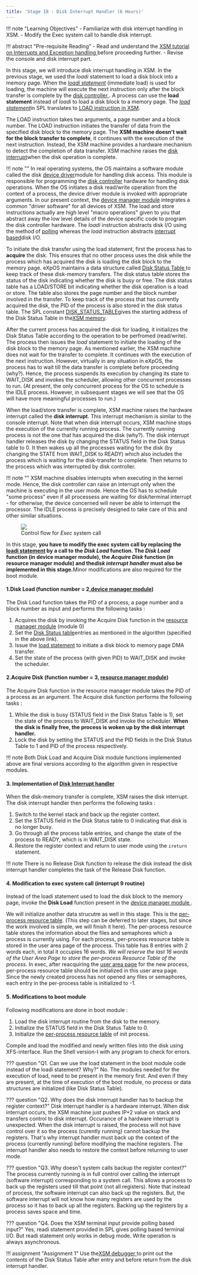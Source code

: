 ```yaml
---
title: 'Stage 18 : Disk Interrupt Handler (6 Hours)'
---
```


!!! note "Learning Objectives"
    - Familiarize with disk interrupt handling in XSM.
    - Modify the Exec system call to handle disk interrupt.

!!! abstract "Pre-requisite Reading"
    - Read and understand the <a href="Tutorials/xsm_interrupts_tutorial.html#disk_and_console_interrupts" target="_blank">XSM tutorial on Interrupts and Exception handling </a> before proceeding further.
    - Revise the console and disk interrupt part.

In this stage, we will introduce disk interrupt handling in XSM. In the previous stage, we used
the *loadi* statement to load a disk block into a memory page. When the <a href="support_tools-files/spl.html" target="_blank">
<i>loadi statement</i></a> (immediate load) is used for loading, the machine will execute the next instruction only after the block transfer is complete by the <a href="arch_spec-files/interrupts_exception_handling.html#disk_interrupt" target="_blank">
disk controller </a> . A process can use the <b>load statement</b> instead of <i>loadi</i> to load a disk block to a memory page. The
<a href="support_tools-files/spl.html" target="_blank"><i>load statement</i></a>in SPL translates to <a href="arch_spec-files/instruction_set.html" target="_blank">LOAD instruction in XSM</a>.


The LOAD instruction takes two arguments, a page number and a block number. The LOAD
instruction initiates the transfer of data from the specified disk block to the memory page.
The <b>XSM machine doesn't wait for the block transfer to complete</b>, it continues with the
execution of the next instruction. Instead, the XSM machine provides a hardware mechanism to
detect the completion of data transfer. XSM machine raises the <a href="Tutorials/xsm_interrupts_tutorial.html#disk_and_console_interrupts" target="_blank">disk interrupt</a>when the disk operation is complete.

!!! note ""
    In real operating systems, the OS maintains a software module called the disk <a href="https://en.wikipedia.org/wiki/Device_driver" target="_blank">device driver</a>module for handling disk access. This module is responsible for programming the <a href="https://en.wikipedia.org/wiki/Disk_controller" target="_blank">disk controller</a> hardware for handling disk operations. When the OS
    initiates a disk read/write operation from the context of a process, the device driver module is invoked with appropriate arguments. In our present context, the <a href="os_modules/Module_4.html" target="_blank">device manager module</a> integrates a common "driver software" for all devices of XSM. The load and store instructions actually are high level "macro operations" given to you that abstract away the low level details of the device specific code to program the disk controller hardware. The <i>loadi</i> instruction abstracts disk I/O using the method of <a href="https://en.wikipedia.org/wiki/Polling_(computer_science)" target="_blank">polling</a> whereas the <i>load</i> instruction abstracts <a href="https://en.wikipedia.org/wiki/Asynchronous_I/O" target="_blank">interrupt based</a>disk I/O.

To initiate the disk transfer using the load statement, first the process has to <b>acquire</b>
the disk. This ensures that no other process uses the disk while the process which has acquired the disk is loading the disk block to the memory page. eXpOS maintains a data structure called <a href="os_design-files/mem_ds.html#ds_table" target="_blank"> Disk Status Table
</a> to keep track of these disk-memory transfers. The disk status table stores the status of the disk
indicating whether the disk is busy or free. The disk status table has a LOAD/STORE bit
indicating whether the disk operation is a load or store. The table also stores the page number
and the block number involved in the transfer. To keep track of the process that has currently
acquired the disk, the PID of the process is also stored in the disk status table. The SPL
constant <a href="support_tools-files/constants.html" target="_blank">DISK_STATUS_TABLE</a>gives the starting address of the Disk Status Table in the<a href="os_implementation.html" target="_blank">XSM memory</a>.

After the current process has acquired the disk for loading, it initializes the Disk Status
Table according to the operation to be perfromed (read/write). The process then issues the
<i>load</i> statement to initiate the loading of the disk block to the memory page. As mentioned earlier,
the XSM machine does not wait for the transfer to complete. It continues with the execution of
the next instruction. However, virtually in any situation in eXpOS, the process has to wait
till the data transfer is complete before proceeding (why?). Hence, the process suspends its
execution by changing its state to WAIT_DISK and invokes the scheduler, allowing other
concurrent processes to run. (At present, the only concurrent process for the OS to schedule is
the IDLE process. However, in subsequent stages we will see that the OS will have more
meaningful processes to run.)

When the load/store transfer is complete, XSM machine raises the hardware interrupt called the **disk interrupt**.
This interrupt mechanism is similar to the console interrupt. Note that
when disk interrupt occurs, XSM machine stops the execution of the currently running process.
The currently running process is not the one that has acquired the disk (why?). The disk
interrupt handler releases the disk by changing the STATUS field in the Disk Status table to 0.
It then wakes up all the processes waiting for the disk (by changing the STATE from WAIT_DISK
to READY) which also includes the process which is waiting for the disk-transfer to complete.
Then returns to the process which was interrupted by disk controller.

!!! note ""
    XSM machine disables interrupts when executing in the kernel mode. Hence, the disk
    controller can raise an interrupt only when the machine is executing in the user mode.
    Hence the OS has to schedule "some process" even if all processess are waiting for
    disk/terminal interrupt - for otherwise, the device concerned will never be able to
    interrupt the processor. The IDLE process is precisely designed to take care of this and
    other similar situations.

<figure>
    <img src="https://exposnitc.github.io/img/roadmap/exec2.png" />
    <figcaption>Control flow for <i>Exec</i> system call</figcaption>
</figure>


In this stage, <b> you have to modify the exec system call by replacing the <a href="support_tools-files/spl.html" target="_blank">
loadi statement</a> by a call to the <i> Disk Load </i> function. The <i> Disk Load </i> function (in device manager module), the
<i>Acquire Disk</i> function (in resource manager module) and the<i>disk interrupt handler</i> must also be implemented in
this stage.</b>Minor modifications are also required for the boot module.

#### 1.Disk Load (function number = 2,<a href="os_modules/Module_4.html" target="_blank">device manager module</a>)

The Disk Load function takes the PID of a process, a page number and a block number as input and performs the following tasks :
1. Acquires the disk by invoking the Acquire Disk function in the <a href="os_modules/Module_0.html" target="_blank">resource manager module</a> (module 0)
2. Set the <a href="os_design-files/mem_ds.html#ds_table" target="_blank">Disk Status table</a>entries as mentioned in the algorithm (specified in the above link).
3. Issue the <a href="support_tools-files/spl.html" target="_blank">load statement</a> to initiate a disk block to memory page DMA transfer.
4. Set the state of the process (with given PID) to WAIT_DISK and invoke the scheduler.

#### 2.Acquire Disk (function number = 3, <a href="os_modules/Module_0.html" target="_blank"> resource manager module</a>)

The Acquire Disk function in the resource manager module takes the PID of a process as an
argument. The Acquire disk function performs the following tasks :

1. While the disk is busy (STATUS field in the Disk Status Table is 1), set the state of
the process to WAIT_DISK and invoke the scheduler. **When the disk is finally free,
the process is woken up by the disk interrupt handler.**
2. Lock the disk by setting
the STATUS and the PID fields in the Disk Status Table to 1 and PID of the process
respectively.

!!! note 
    Both Disk Load and Acquire Disk module functions implemented above are final versions according to the algorithm given in respective modules.


#### 3. Implementation of <a href="os_design-files/disk_interrupt.html" target="_blank">Disk Interrupt handler</a>

When the disk-memory transfer is complete, XSM raises the disk interrupt. The disk interrupt handler then performs the following tasks :
1. Switch to the kernel stack and back up the register context.
2. Set the STATUS field in the Disk Status table to 0 indicating that disk is no longer busy.
3. Go through all the process table entries, and change the state of the process to READY, which is in WAIT_DISK state.
4. Restore the register context and return to user mode using the `ireturn` statement.

!!! note
    There is no Release Disk function to release the disk instead the disk interrupt handler completes the task of the Release Disk function.

#### 4. Modification to exec system call (interrupt 9 routine)

Instead of the loadi statement used to load the disk block to the memory page, invoke the <b>Disk Load</b>
function present in the <a href="os_modules/Module_4.html" target="_blank">device manager module </a>.


We will initialize another data strucutre as well in this stage. This is the
<a href="os_design-files/process_table.html#per_process_table" target="_blank">
per-process resource table</a>. (This step can be deferred to later
stages, but since the work involved is simple, we will finish it here). The per-process
resource table stores the information about the files and semaphores which a process is
currently using. For each process, per-process resource table is stored in the user area
page of the process. This table has 8 entries with 2 words each, in total it occupies 16
words.
<i>We will reserve the last 16 words of the User Area Page to store the per-process
Resource Table of the process.</i>
In exec, after reacquiring the <a href="os_design-files/process_table.html#user_area" target="_blank">
user area page</a> for the new process, per-process resource table should
be initialized in this user area page. Since the newly created process has not opened any
files or semaphores, each entry in the per-process table is initialized to -1.


#### 5. Modifications to boot module

Following modifications are done in boot module :

1. Load the disk interrupt routine from the disk to the memory.
2. Initialize the STATUS field in the Disk Status Table to 0.
3. Initialize the <a href="os_design-files/process_table.html#per_process_table" target="_blank">per-process resource table</a> of init process.

Compile and load the modified and newly written files into the disk using XFS-interface. Run the Shell version-I with any program to check for errors.

??? question "Q1. Can we use the load statement in the boot module code instead of the loadi statement? Why?"
    No. The modules needed for the execution of load, need to be present in the memory
    first. And even if they are present, at the time of execution of the boot module, no
    process or data structures are initialized (like Disk Status Table).

??? question "Q2. Why does the disk interrupt handler has to backup the register context?"
    Disk interrupt handler is a hardware interrupt. When disk interrupt occurs, the XSM machine just pushes IP+2 value on stack and transfers control to disk interrupt. Occurance of a hardware interrupt is unexpected. When the disk interrupt is raised, the process will not have control over it so the process (curently running) cannot backup the registers. That's why interrupt handler must back up the context of the process (currently running) before modifying the machine registers. The interrupt handler also needs to restore the context before returning to user mode.

??? question "Q3. Why doesn't system calls backup the register context?"
    The process currently running is in full control over calling the interrupt (software interrupt) corresponding to a system call. This allows a process to back up the registers used till that point (not all registers). Note that instead of process, the software interrupt can also back up the registers. But, the software interrupt will not know how many registers are used by the process so it has to back up all the registers. Backing up the registers by a process saves space and time.

??? question "Q4. Does the XSM terminal input provide polling based input?"
    Yes, readi statement provided in SPL gives polling based terminal I/O. But readi statement only works in debug mode. Write operation is always asynchronous.


!!! assignment "Assignment 1"
    Use the<a href="support_tools-files/xsm-simulator.html" target="_blank">XSM debugger </a>to print out the contents of the Disk Status Table after entry and before return from the disk interrupt handler.